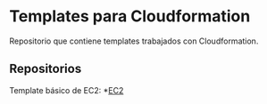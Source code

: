 # Templates para Cloudformation

Repositorio que contiene templates trabajados con Cloudformation.

## Repositorios

Template básico de EC2: *[EC2](./EC2)